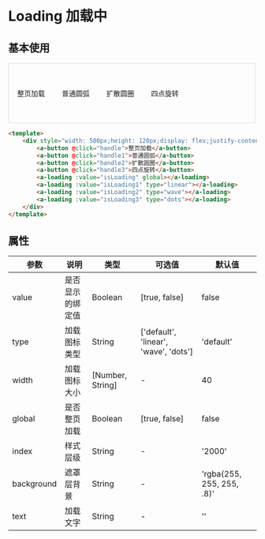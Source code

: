 <script>
    import { ref } from 'vue';
    import AButton from '@/components/button';
    import ALoading from '@/components/loading';
    
    export default {
        components: { AButton, ALoading },
        setup () {
            const isLoading = ref(false);
            const isLoading1 = ref(false);
            const isLoading2 = ref(false);
            const isLoading3 = ref(false);
            
            return {
                isLoading,
                isLoading1,
                isLoading2,
                isLoading3,
                handle,
                handle1,
                handle2,
                handle3,
            }
        },
    };
    
    function handle () {
         this.isLoading = !this.isLoading;
         setTimeout(()=>{this.isLoading = false}, 2000)
    }
    function handle1 () {
         this.isLoading1 = !this.isLoading1;
         setTimeout(()=>{this.isLoading1 = false}, 2000)
    }
    function handle2 () {
         this.isLoading2 = !this.isLoading2;
         setTimeout(()=>{this.isLoading2 = false}, 2000)
    }
    function handle3 () {
         this.isLoading3 = !this.isLoading3;
         setTimeout(()=>{this.isLoading3 = false}, 2000)
    }
</script>

# Loading 加载中

## 基本使用
<div style="width: 500px;height: 120px;display: flex;justify-content: space-around;align-items: center;border: 1px solid #DCDFE6;">
    <a-button @click="handle">整页加载</a-button>
    <a-button @click="handle1">普通圆弧</a-button>
    <a-button @click="handle2">扩散圆圈</a-button>
    <a-button @click="handle3">四点旋转</a-button>
    <a-loading :value="isLoading" global></a-loading>
    <a-loading :value="isLoading1" type="linear"></a-loading>
    <a-loading :value="isLoading2" type="wave"></a-loading>
    <a-loading :value="isLoading3" type="dots"></a-loading>
</div>

```html
<template>
    <div style="width: 500px;height: 120px;display: flex;justify-content: space-around;align-items: center;border: 1px solid #DCDFE6;">
        <a-button @click="handle">整页加载</a-button>
        <a-button @click="handle1">普通圆弧</a-button>
        <a-button @click="handle2">扩散圆圈</a-button>
        <a-button @click="handle3">四点旋转</a-button>
        <a-loading :value="isLoading" global></a-loading>
        <a-loading :value="isLoading1" type="linear"></a-loading>
        <a-loading :value="isLoading2" type="wave"></a-loading>
        <a-loading :value="isLoading3" type="dots"></a-loading>
    </div>
</template>
```

## 属性

| 参数 | 说明 | 类型 | 可选值 | 默认值 |
|------|------|------|------|------|
| value | 是否显示的绑定值 | Boolean  | [true, false] | false |
| type | 加载图标类型 | String | ['default', 'linear', 'wave', 'dots'] | 'default' |
| width | 加载图标大小 | [Number, String] | - | 40 |
| global | 是否整页加载 | Boolean | [true, false] | false |
| index | 样式层级 | String | - | '2000' |
| background | 遮罩层背景 | String | - | 'rgba(255, 255, 255, .8)' |
| text | 加载文字 | String | - | '' |
